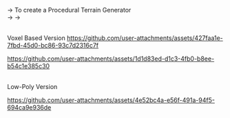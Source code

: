-> To create a Procedural Terrain Generator <br/>
-> 
-> 

<br/> Voxel Based Version
https://github.com/user-attachments/assets/427faa1e-7fbd-45d0-bc86-93c7d2316c7f



https://github.com/user-attachments/assets/1d1d83ed-d1c3-4fb0-b8ee-b54c1e385c30

<br/> Low-Poly Version



https://github.com/user-attachments/assets/4e52bc4a-e56f-491a-94f5-694ca9e936de

